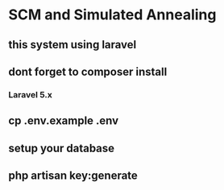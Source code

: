 # SCM and Simulated Annealing
## this system using laravel

## dont forget to composer install

### Laravel 5.x

## cp .env.example .env
## setup your database
## php artisan key:generate
